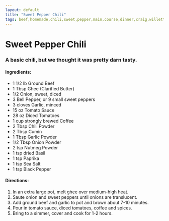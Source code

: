 ```yaml
---
layout: default
title: "Sweet Pepper Chili"
tags: beef,homemade,chili,sweet,pepper,main,course,dinner,craig,willett
---
```

# Sweet Pepper Chili

### A basic chili, but we thought it was pretty darn tasty.

#### Ingredients:
- 1 1/2 lb Ground Beef
- 1 Tbsp Ghee (Clarified Butter)
- 1/2 Onion, sweet, diced
- 3 Bell Pepper, or 9 small sweet peppers
- 3 cloves Garlic, minced
- 15 oz Tomato Sauce
- 28 oz Diced Tomatoes
- 1 cup strongly brewed Coffee
- 2 Tbsp Chili Powder
- 2 Tbsp Cumin
- 1 Tbsp Garlic Powder
- 1/2 Tbsp Onion Powder
- 2 tsp Nutmeg Powder
- 1 tsp dried Basil
- 1 tsp Paprika
- 1 tsp Sea Salt
- 1 tsp Black Pepper

#### Directions:
1. In an extra large pot, melt ghee over medium-high heat.
2. Saute onion and sweet peppers until onions are translucent.
3. Add ground beef and garlic to pot and brown about 7-10 minutes.
4. Pour in tomato sauce, diced tomatoes, coffee and spices.
5. Bring to a simmer, cover and cook for 1-2 hours.
